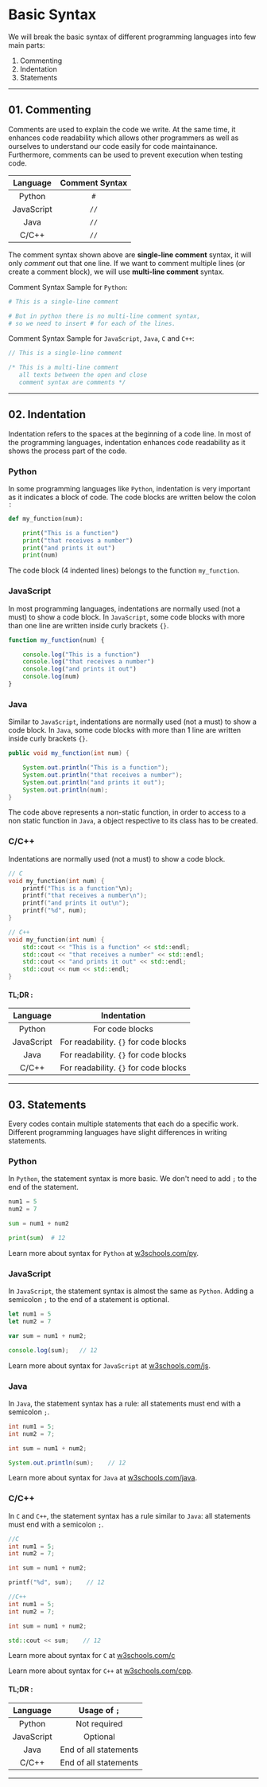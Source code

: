 # **Basic Syntax**

We will break the basic syntax of different programming languages into few main parts:

1. Commenting
2. Indentation
3. Statements

---

## **01. Commenting**

Comments are used to explain the code we write. At the same time, it enhances code readability which allows other programmers as well as ourselves to understand our code easily for code maintainance. Furthermore, comments can be used to prevent execution when testing code.

| Language | Comment Syntax |
| :---: | :---: |
| Python | `#` |
| JavaScript | `//` |
| Java | `//` |
| C/C++ | `//` |

The comment syntax shown above are **single-line comment** syntax, it will only *comment* out that one line. If we want to comment multiple lines (or create a comment block), we will use **multi-line comment** syntax.

Comment Syntax Sample for `Python`:

```py
# This is a single-line comment

# But in python there is no multi-line comment syntax, 
# so we need to insert # for each of the lines.
```

Comment Syntax Sample for `JavaScript`, `Java`, `C` and `C++`:

```js
// This is a single-line comment

/* This is a multi-line comment
   all texts between the open and close 
   comment syntax are comments */
```

---

## **02. Indentation**

Indentation refers to the spaces at the beginning of a code line. In most of the programming languages, indentation enhances code readability as it shows the process part of the code. 

### **Python**

In some programming languages like `Python`, indentation is very important as it indicates a block of code. The code blocks are written below the colon `:`

```py
def my_function(num):

    print("This is a function")
    print("that receives a number")
    print("and prints it out")
    print(num)
```

The code block (4 indented lines) belongs to the function `my_function`.

### **JavaScript**

In most programming languages, indentations are normally used (not a must) to show a code block. In `JavaScript`, some code blocks with more than one line are written inside curly brackets `{}`.

```js
function my_function(num) {

    console.log("This is a function")
    console.log("that receives a number")
    console.log("and prints it out")
    console.log(num)
}
```

### **Java**

Similar to `JavaScript`, indentations are normally used (not a must) to show a code block. In `Java`, some code blocks with more than 1 line are written inside curly brackets `{}`. 

```java
public void my_function(int num) {

    System.out.println("This is a function");
    System.out.println("that receives a number");
    System.out.println("and prints it out");
    System.out.println(num);
}
```
The code above represents a non-static function, in order to access to a non static function in `Java`, a object respective to its class has to be created.

### **C/C++**

Indentations are normally used (not a must) to show a code block.

```C
// C
void my_function(int num) {
    printf("This is a function"\n);
    printf("that receives a number\n");
    printf("and prints it out\n");
    printf("%d", num);
}
```

```C++
// C++
void my_function(int num) {
    std::cout << "This is a function" << std::endl;
    std::cout << "that receives a number" << std::endl;
    std::cout << "and prints it out" << std::endl;
    std::cout << num << std::endl;
}
```

#### TL;DR :

| Language | Indentation |
| :---: | :---: |
| Python | For code blocks |
| JavaScript | For readability. `{}` for code blocks |
| Java | For readability. `{}` for code blocks |
| C/C++ | For readability. `{}` for code blocks |

---

## **03. Statements**

Every codes contain multiple statements that each do a specific work. Different programming languages have slight differences in writing statements.

### **Python**

In `Python`, the statement syntax is more basic. We don't need to add `;` to the end of the statement.

```py
num1 = 5
num2 = 7

sum = num1 + num2

print(sum)  # 12
```

Learn more about syntax for `Python` at [w3schools.com/py](https://www.w3schools.com/python/python_syntax.asp).

### **JavaScript**

In `JavaScript`, the statement syntax is almost the same as `Python`. Adding a semicolon `;` to the end of a statement is optional.

```js
let num1 = 5
let num2 = 7

var sum = num1 + num2;

console.log(sum);   // 12
```

Learn more about syntax for `JavaScript` at [w3schools.com/js](https://www.w3schools.com/js/js_syntax.asp).

### **Java**

In `Java`, the statement syntax has a rule: all statements must end with a semicolon `;`.

```java
int num1 = 5;
int num2 = 7;

int sum = num1 + num2;

System.out.println(sum);    // 12
```

Learn more about syntax for `Java` at [w3schools.com/java](https://www.w3schools.com/java/java_syntax.asp).

### **C/C++**

In `C` and `C++`, the statement syntax has a rule similar to `Java`: all statements must end with a semicolon `;`.

```C
//C
int num1 = 5;
int num2 = 7;

int sum = num1 + num2;

printf("%d", sum);    // 12
```

```c++
//C++
int num1 = 5;
int num2 = 7;

int sum = num1 + num2;

std::cout << sum;    // 12
```
Learn more about syntax for `C` at [w3schools.com/c](https://www.w3schools.com/c/c_intro.php)

Learn more about syntax for `C++` at [w3schools.com/cpp](https://www.w3schools.com/cpp/default.asp).

#### TL;DR :

| Language | Usage of `;` |
| :---: | :---: |
| Python | Not required |
| JavaScript | Optional |
| Java | End of all statements |
| C/C++ | End of all statements |

---
